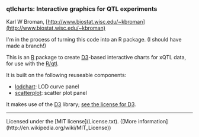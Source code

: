 ### qtlcharts: Interactive graphics for QTL experiments

Karl W Broman,
[http://www.biostat.wisc.edu/~kbroman](http://www.biostat.wisc.edu/~kbroman)

I'm in the process of turning this code into an R package. (I should
have made a branch!)

This is an [R](http://www.r-project.org) package to create
[D3](http://d3js.org)-based interactive charts for xQTL data, for use
with the [R/qtl](http://www.rqtl.org).

It is built on the following reuseable components:
- [lodchart](inst/charts/lodchart): LOD curve panel
- [scatterplot](inst/charts/scatterplot): scatter plot panel

It makes use of the [D3](http://d3js.org) library;
[see the license for D3](inst/d3/LICENSE).

<hr/>
Licensed under the [MIT license](License.txt). ([More information](http://en.wikipedia.org/wiki/MIT_License))
